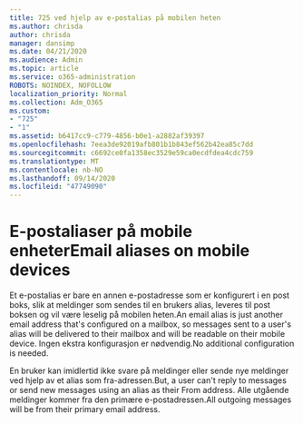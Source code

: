 ```yaml
---
title: 725 ved hjelp av e-postalias på mobilen heten
ms.author: chrisda
author: chrisda
manager: dansimp
ms.date: 04/21/2020
ms.audience: Admin
ms.topic: article
ms.service: o365-administration
ROBOTS: NOINDEX, NOFOLLOW
localization_priority: Normal
ms.collection: Adm_O365
ms.custom:
- "725"
- "1"
ms.assetid: b6417cc9-c779-4856-b0e1-a2882af39397
ms.openlocfilehash: 7eea3de92019afb801b1b843ef562b42ea85c7dd
ms.sourcegitcommit: c6692ce0fa1358ec3529e59ca0ecdfdea4cdc759
ms.translationtype: MT
ms.contentlocale: nb-NO
ms.lasthandoff: 09/14/2020
ms.locfileid: "47749090"
---
```

# <a name="email-aliases-on-mobile-devices"></a><span data-ttu-id="04ea6-102">E-postaliaser på mobile enheter</span><span class="sxs-lookup"><span data-stu-id="04ea6-102">Email aliases on mobile devices</span></span>

<span data-ttu-id="04ea6-103">Et e-postalias er bare en annen e-postadresse som er konfigurert i en post boks, slik at meldinger som sendes til en brukers alias, leveres til post boksen og vil være leselig på mobilen heten.</span><span class="sxs-lookup"><span data-stu-id="04ea6-103">An email alias is just another email address that's configured on a mailbox, so messages sent to a user's alias will be delivered to their mailbox and will be readable on their mobile device.</span></span> <span data-ttu-id="04ea6-104">Ingen ekstra konfigurasjon er nødvendig.</span><span class="sxs-lookup"><span data-stu-id="04ea6-104">No additional configuration is needed.</span></span>

<span data-ttu-id="04ea6-105">En bruker kan imidlertid ikke svare på meldinger eller sende nye meldinger ved hjelp av et alias som fra-adressen.</span><span class="sxs-lookup"><span data-stu-id="04ea6-105">But, a user can't reply to messages or send new messages using an alias as their From address.</span></span> <span data-ttu-id="04ea6-106">Alle utgående meldinger kommer fra den primære e-postadressen.</span><span class="sxs-lookup"><span data-stu-id="04ea6-106">All outgoing messages will be from their primary email address.</span></span>
